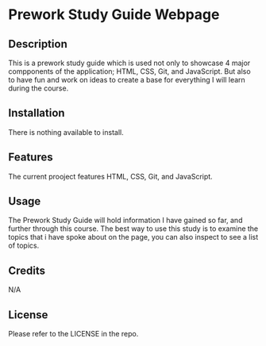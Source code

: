 # Prework Study Guide Webpage 

## Description

This is a prework study guide which is used not only to showcase 4 major compponents of the application; HTML, CSS, Git, and JavaScript. But also to have fun and work on ideas to create a base for everything I will learn during the course. 

## Installation

There is nothing available to install. 

## Features

The current prooject features HTML, CSS, Git, and JavaScript.

## Usage

The Prework Study Guide will hold information I have gained so far, and further through this course. The best way to use this study is to examine the topics that i have spoke about on the page, you can also inspect to see a list of topics. 

## Credits

N/A

## License

Please refer to the LICENSE in the repo.